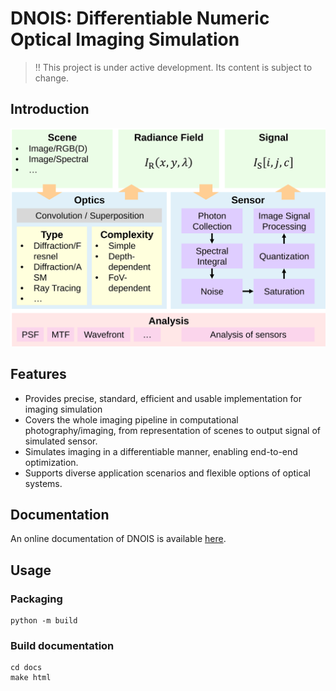 # DNOIS: Differentiable Numeric Optical Imaging Simulation

> :bangbang: This project is under active development. Its content is subject to change.

## Introduction
![Overview of DNOIS](assets/overview.svg "Overview of DNOIS")

## Features
- Provides precise, standard, efficient and usable implementation for imaging simulation
- Covers the whole imaging pipeline in computational photography/imaging,
  from representation of scenes to output signal of simulated sensor.
- Simulates imaging in a differentiable manner, enabling end-to-end optimization.
- Supports diverse application scenarios and flexible options of optical systems.

## Documentation
An online documentation of DNOIS is available [here](https://gjqaq.github.io/dnois/).

## Usage

### Packaging
```shell
python -m build
```

### Build documentation
```shell
cd docs
make html
```
